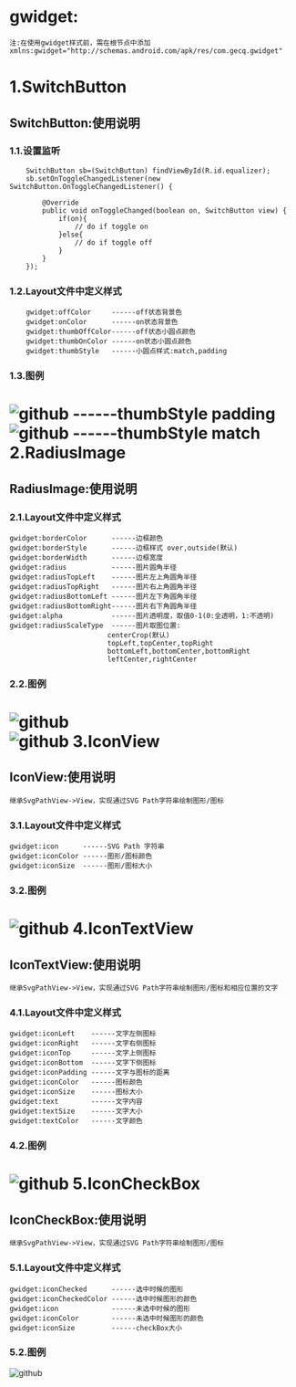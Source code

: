 gwidget:
=======
	注:在使用gwidget样式前，需在根节点中添加
	xmlns:gwidget="http://schemas.android.com/apk/res/com.gecq.gwidget"
1.SwitchButton
============
SwitchButton:使用说明
--------
### 1.1.设置监听
    
		SwitchButton sb=(SwitchButton) findViewById(R.id.equalizer);
		sb.setOnToggleChangedListener(new SwitchButton.OnToggleChangedListener() {
			
			@Override
			public void onToggleChanged(boolean on, SwitchButton view) {
				if(on){
					// do if toggle on
				}else{
					// do if toggle off
				}
			}
		});
### 1.2.Layout文件中定义样式
		
		gwidget:offColor     ------off状态背景色
		gwidget:onColor      ------on状态背景色
		gwidget:thumbOffColor------off状态小圆点颜色
		gwidget:thumbOnColor ------on状态小圆点颜色
		gwidget:thumbStyle   ------小圆点样式:match,padding
### 1.3.图例
![github](https://github.com/gechaoqing/gwidget/blob/master/switchbutton.gif) ------thumbStyle padding <br>
![github](https://github.com/gechaoqing/gwidget/blob/master/switchbutton1.gif) ------thumbStyle match
2.RadiusImage
===========
RadiusImage:使用说明
----------
### 2.1.Layout文件中定义样式
	gwidget:borderColor      ------边框颜色
    gwidget:borderStyle      ------边框样式 over,outside(默认)
    gwidget:borderWidth      ------边框宽度
    gwidget:radius           ------图片圆角半径
	gwidget:radiusTopLeft    ------图片左上角圆角半径
	gwidget:radiusTopRight   ------图片右上角圆角半径
	gwidget:radiusBottomLeft ------图片左下角圆角半径
	gwidget:radiusBottomRight------图片右下角圆角半径
	gwidget:alpha            ------图片透明度，取值0-1(0:全透明，1:不透明)
	gwidget:radiusScaleType  ------图片取图位置:
							centerCrop(默认)
							topLeft,topCenter,topRight
							bottomLeft,bottomCenter,bottomRight
							leftCenter,rightCenter
### 2.2.图例
![github](https://github.com/gechaoqing/gwidget/blob/master/radiusImage1.jpg) <br>
![github](https://github.com/gechaoqing/gwidget/blob/master/radiusImage2.jpg) 
3.IconView
===========
IconView:使用说明
----------
	继承SvgPathView->View，实现通过SVG Path字符串绘制图形/图标
### 3.1.Layout文件中定义样式
	gwidget:icon      ------SVG Path 字符串
	gwidget:iconColor ------图形/图标颜色
	gwidget:iconSize  ------图形/图标大小
### 3.2.图例
![github](https://github.com/gechaoqing/gwidget/blob/master/icon.jpg) 
4.IconTextView
==========
IconTextView:使用说明
---------
	继承SvgPathView->View，实现通过SVG Path字符串绘制图形/图标和相应位置的文字
### 4.1.Layout文件中定义样式
	gwidget:iconLeft    ------文字左侧图标
	gwidget:iconRight   ------文字右侧图标
	gwidget:iconTop     ------文字上侧图标
	gwidget:iconBottom  ------文字下侧图标
	gwidget:iconPadding ------文字与图标的距离
	gwidget:iconColor   ------图标颜色
	gwidget:iconSize    ------图标大小
	gwidget:text        ------文字内容
	gwidget:textSize    ------文字大小
	gwidget:textColor   ------文字颜色 
### 4.2.图例
 ![github](https://github.com/gechaoqing/gwidget/blob/master/iconTextView.jpg) 
5.IconCheckBox
===========
IconCheckBox:使用说明
--------
	继承SvgPathView->View，实现通过SVG Path字符串绘制图形/图标
### 5.1.Layout文件中定义样式
    gwidget:iconChecked      ------选中时候的图形
    gwidget:iconCheckedColor ------选中时候图形的颜色
    gwidget:icon             ------未选中时候的图形
    gwidget:iconColor        ------未选中时候图形的颜色
    gwidget:iconSize         ------checkBox大小
### 5.2.图例
 ![github](https://github.com/gechaoqing/gwidget/blob/master/iconcheckbox.gif) 